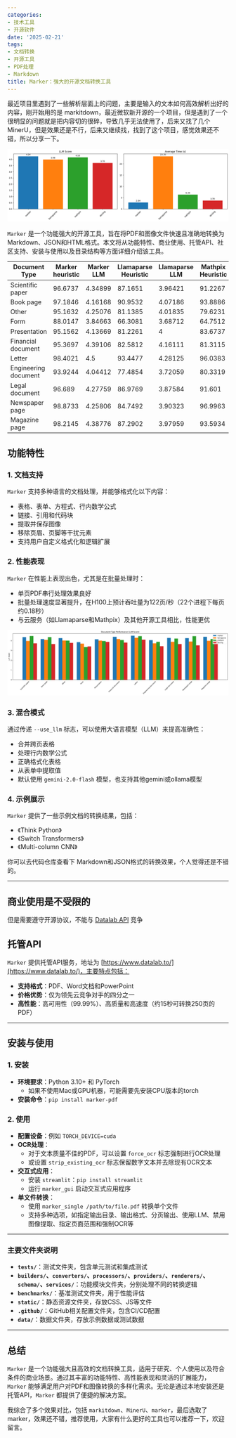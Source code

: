 ```yaml
---
categories:
- 技术工具
- 开源软件
date: '2025-02-21'
tags:
- 文档转换
- 开源工具
- PDF处理
- Markdown
title: Marker：强大的开源文档转换工具
---
```


最近项目里遇到了一些解析层面上的问题，主要是输入的文本如何高效解析出好的内容，刚开始用的是 markitdown，最近微软新开源的一个项目，但是遇到了一个很明显的问题就是把内容切的很碎，导致几乎无法使用了，后来又找了几个 MinerU，但是效果还是不行，后来又继续找，找到了这个项目，感觉效果还不错，所以分享一下。



![marker](image/1.png)


`Marker` 是一个功能强大的开源工具，旨在将PDF和图像文件快速且准确地转换为Markdown、JSON和HTML格式。本文将从功能特性、商业使用、托管API、社区支持、安装与使用以及目录结构等方面详细介绍该工具。

| Document Type | Marker heuristic | Marker LLM | Llamaparse Heuristic | Llamaparse LLM | Mathpix Heuristic | Mathpix LLM | Docling Heuristic | Docling LLM |
|--------------|------------------|------------|---------------------|----------------|-------------------|-------------|------------------|-------------|
| Scientific paper | 96.6737 | 4.34899 | 87.1651 | 3.96421 | 91.2267 | 4.46861 | 92.135 | 3.72422 |
| Book page | 97.1846 | 4.16168 | 90.9532 | 4.07186 | 93.8886 | 4.35329 | 90.0556 | 3.64671 |
| Other | 95.1632 | 4.25076 | 81.1385 | 4.01835 | 79.6231 | 4.00306 | 83.8223 | 3.76147 |
| Form | 88.0147 | 3.84663 | 66.3081 | 3.68712 | 64.7512 | 3.33129 | 68.3857 | 3.40491 |
| Presentation | 95.1562 | 4.13669 | 81.2261 | 4 | 83.6737 | 3.95683 | 84.8405 | 3.86331 |
| Financial document | 95.3697 | 4.39106 | 82.5812 | 4.16111 | 81.3115 | 4.05556 | 86.3882 | 3.8 |
| Letter | 98.4021 | 4.5 | 93.4477 | 4.28125 | 96.0383 | 4.45312 | 92.0952 | 4.09375 |
| Engineering document | 93.9244 | 4.04412 | 77.4854 | 3.72059 | 80.3319 | 3.88235 | 79.6807 | 3.42647 |
| Legal document | 96.689 | 4.27759 | 86.9769 | 3.87584 | 91.601 | 4.20805 | 87.8383 | 3.65552 |
| Newspaper page | 98.8733 | 4.25806 | 84.7492 | 3.90323 | 96.9963 | 4.45161 | 92.6496 | 3.51613 |
| Magazine page | 98.2145 | 4.38776 | 87.2902 | 3.97959 | 93.5934 | 4.16327 | 93.0892 | 4.02041 |

## 功能特性

### 1. 文档支持
`Marker` 支持多种语言的文档处理，并能够格式化以下内容：
- 表格、表单、方程式、行内数学公式
- 链接、引用和代码块
- 提取并保存图像
- 移除页眉、页脚等干扰元素
- 支持用户自定义格式化和逻辑扩展

### 2. 性能表现
`Marker` 在性能上表现出色，尤其是在批量处理时：
- 单页PDF串行处理效果良好
- 批量处理速度显著提升，在H100上预计吞吐量为122页/秒（22个进程下每页约0.18秒）
- 与云服务（如Llamaparse和Mathpix）及其他开源工具相比，性能更优

![marker](image/2.png)

### 3. 混合模式
通过传递 `--use_llm` 标志，可以使用大语言模型（LLM）来提高准确性：
- 合并跨页表格
- 处理行内数学公式
- 正确格式化表格
- 从表单中提取值
- 默认使用 `gemini-2.0-flash` 模型，也支持其他gemini或ollama模型

### 4. 示例展示
`Marker` 提供了一些示例文档的转换结果，包括：
- 《Think Python》
- 《Switch Transformers》
- 《Multi-column CNN》

你可以去代码仓库查看下 Markdown和JSON格式的转换效果，个人觉得还是不错的。


---

## 商业使用是不受限的
但是需要遵守开源协议，不能与 [Datalab API](https://www.datalab.to/) 竞争

## 托管API

`Marker` 提供托管API服务，地址为 [https://www.datalab.to/](https://www.datalab.to/)，主要特点包括：
- **支持格式**：PDF、Word文档和PowerPoint
- **价格优势**：仅为领先云竞争对手的四分之一
- **高性能**：高可用性（99.99%）、高质量和高速度（约15秒可转换250页的PDF）

---

## 安装与使用

### 1. 安装
- **环境要求**：Python 3.10+ 和 PyTorch
  - 如果不使用Mac或GPU机器，可能需要先安装CPU版本的torch
- **安装命令**：`pip install marker-pdf`

### 2. 使用
- **配置设备**：例如 `TORCH_DEVICE=cuda`
- **OCR处理**：
  - 对于文本质量不佳的PDF，可以设置 `force_ocr` 标志强制进行OCR处理
  - 或设置 `strip_existing_ocr` 标志保留数字文本并去除现有OCR文本
- **交互式应用**：
  - 安装 `streamlit`：`pip install streamlit`
  - 运行 `marker_gui` 启动交互式应用程序
- **单文件转换**：
  - 使用 `marker_single /path/to/file.pdf` 转换单个文件
  - 支持多种选项，如指定输出目录、输出格式、分页输出、使用LLM、禁用图像提取、指定页面范围和强制OCR等

---


### 主要文件夹说明
- **`tests/`**：测试文件夹，包含单元测试和集成测试
- **`builders/`、`converters/`、`processors/`、`providers/`、`renderers/`、`schema/`、`services/`**：功能模块文件夹，分别处理不同的转换逻辑
- **`benchmarks/`**：基准测试文件夹，用于性能评估
- **`static/`**：静态资源文件夹，存放CSS、JS等文件
- **`.github/`**：GitHub相关配置文件夹，包含CI/CD配置
- **`data/`**：数据文件夹，存放示例数据或测试数据

---

## 总结

`Marker` 是一个功能强大且高效的文档转换工具，适用于研究、个人使用以及符合条件的商业场景。通过其丰富的功能特性、高性能表现和灵活的扩展能力，`Marker` 能够满足用户对PDF和图像转换的多样化需求。无论是通过本地安装还是托管API，`Marker` 都提供了便捷的解决方案。

我综合了多个效果对比，包括 `markitdown`、`MinerU`、`marker`，最后选取了 marker，效果还不错，推荐使用，大家有什么更好的工具也可以推荐一下，欢迎留言。